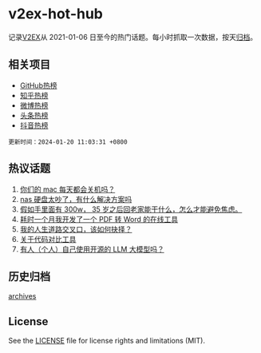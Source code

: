 # v2ex-hot-hub

 记录[V2EX](https://www.v2ex.com/)从 2021-01-06 日至今的热门话题。每小时抓取一次数据，按天[归档](archives)。
 
 ## 相关项目

- [GitHub热榜](https://github.com/it985/github-hot-hub)
- [知乎热榜](https://github.com/it985/zhihu-hot-hub)
- [微博热榜](https://github.com/it985/weibo-hot-hub)
- [头条热榜](https://github.com/it985/toutiao-hot-hub)
- [抖音热榜](https://github.com/it985/douyin-hot-hub)


 `更新时间：2024-01-20 11:03:31 +0800`

## 热议话题

1. [你们的 mac 每天都会关机吗？](https://www.v2ex.com/t/1009956)
1. [nas 硬盘太吵了，有什么解决方案吗](https://www.v2ex.com/t/1009959)
1. [假如手里面有 300w， 35 岁之后回老家能干什么，怎么才能避免焦虑。](https://www.v2ex.com/t/1010068)
1. [耗时一个月我开发了一个 PDF 转 Word 的在线工具](https://www.v2ex.com/t/1009978)
1. [我的人生道路交叉口，该如何抉择？](https://www.v2ex.com/t/1009949)
1. [关于代码对比工具](https://www.v2ex.com/t/1009945)
1. [有人（个人）自己使用开源的 LLM 大模型吗？](https://www.v2ex.com/t/1009988)

## 历史归档

[archives](archives)

## License

See the [LICENSE](LICENSE) file for license rights and limitations (MIT).
